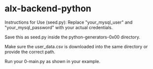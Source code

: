 # alx-backend-python


 Instructions for Use (seed.py):
Replace "your_mysql_user" and "your_mysql_password" with your actual credentials.

Save this as seed.py inside the python-generators-0x00 directory.

Make sure the user_data.csv is downloaded into the same directory or provide the correct path.

Run your 0-main.py as shown in your example.
